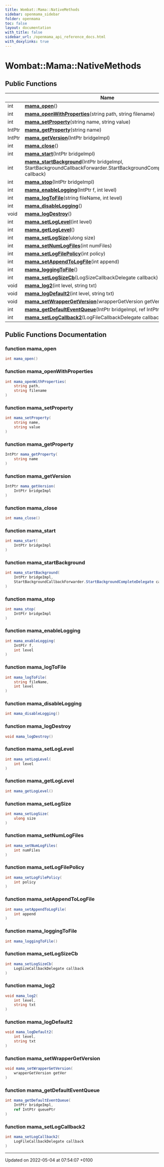 ```yaml
---
title: Wombat::Mama::NativeMethods
sidebar: openmama_sidebar
folder: openmama
toc: false
layout: documentation
with_title: false
sidebar_url: /openmama_api_reference_docs.html
with_doxylinks: true
---
```


# Wombat::Mama::NativeMethods





## Public Functions

|                | Name           |
| -------------- | -------------- |
| int | **[mama_open](structWombat_1_1Mama_1_1NativeMethods.html#function-mama-open)**() |
| int | **[mama_openWithProperties](structWombat_1_1Mama_1_1NativeMethods.html#function-mama-openwithproperties)**(string path, string filename) |
| int | **[mama_setProperty](structWombat_1_1Mama_1_1NativeMethods.html#function-mama-setproperty)**(string name, string value) |
| IntPtr | **[mama_getProperty](structWombat_1_1Mama_1_1NativeMethods.html#function-mama-getproperty)**(string name) |
| IntPtr | **[mama_getVersion](structWombat_1_1Mama_1_1NativeMethods.html#function-mama-getversion)**(IntPtr bridgeImpl) |
| int | **[mama_close](structWombat_1_1Mama_1_1NativeMethods.html#function-mama-close)**() |
| int | **[mama_start](structWombat_1_1Mama_1_1NativeMethods.html#function-mama-start)**(IntPtr bridgeImpl) |
| int | **[mama_startBackground](structWombat_1_1Mama_1_1NativeMethods.html#function-mama-startbackground)**(IntPtr bridgeImpl, StartBackgroundCallbackForwarder.StartBackgroundCompleteDelegate callback) |
| int | **[mama_stop](structWombat_1_1Mama_1_1NativeMethods.html#function-mama-stop)**(IntPtr bridgeImpl) |
| int | **[mama_enableLogging](structWombat_1_1Mama_1_1NativeMethods.html#function-mama-enablelogging)**(IntPtr f, int level) |
| int | **[mama_logToFile](structWombat_1_1Mama_1_1NativeMethods.html#function-mama-logtofile)**(string fileName, int level) |
| int | **[mama_disableLogging](structWombat_1_1Mama_1_1NativeMethods.html#function-mama-disablelogging)**() |
| void | **[mama_logDestroy](structWombat_1_1Mama_1_1NativeMethods.html#function-mama-logdestroy)**() |
| int | **[mama_setLogLevel](structWombat_1_1Mama_1_1NativeMethods.html#function-mama-setloglevel)**(int level) |
| int | **[mama_getLogLevel](structWombat_1_1Mama_1_1NativeMethods.html#function-mama-getloglevel)**() |
| int | **[mama_setLogSize](structWombat_1_1Mama_1_1NativeMethods.html#function-mama-setlogsize)**(ulong size) |
| int | **[mama_setNumLogFiles](structWombat_1_1Mama_1_1NativeMethods.html#function-mama-setnumlogfiles)**(int numFiles) |
| int | **[mama_setLogFilePolicy](structWombat_1_1Mama_1_1NativeMethods.html#function-mama-setlogfilepolicy)**(int policy) |
| int | **[mama_setAppendToLogFile](structWombat_1_1Mama_1_1NativeMethods.html#function-mama-setappendtologfile)**(int append) |
| int | **[mama_loggingToFile](structWombat_1_1Mama_1_1NativeMethods.html#function-mama-loggingtofile)**() |
| int | **[mama_setLogSizeCb](structWombat_1_1Mama_1_1NativeMethods.html#function-mama-setlogsizecb)**(LogSizeCallbackDelegate callback) |
| void | **[mama_log2](structWombat_1_1Mama_1_1NativeMethods.html#function-mama-log2)**(int level, string txt) |
| void | **[mama_logDefault2](structWombat_1_1Mama_1_1NativeMethods.html#function-mama-logdefault2)**(int level, string txt) |
| void | **[mama_setWrapperGetVersion](structWombat_1_1Mama_1_1NativeMethods.html#function-mama-setwrappergetversion)**(wrapperGetVersion getVer) |
| int | **[mama_getDefaultEventQueue](structWombat_1_1Mama_1_1NativeMethods.html#function-mama-getdefaulteventqueue)**(IntPtr bridgeImpl, ref IntPtr queuePtr) |
| int | **[mama_setLogCallback2](structWombat_1_1Mama_1_1NativeMethods.html#function-mama-setlogcallback2)**(LogFileCallbackDelegate callback) |

## Public Functions Documentation

### function mama_open

```csharp
int mama_open()
```


### function mama_openWithProperties

```csharp
int mama_openWithProperties(
    string path,
    string filename
)
```


### function mama_setProperty

```csharp
int mama_setProperty(
    string name,
    string value
)
```


### function mama_getProperty

```csharp
IntPtr mama_getProperty(
    string name
)
```


### function mama_getVersion

```csharp
IntPtr mama_getVersion(
    IntPtr bridgeImpl
)
```


### function mama_close

```csharp
int mama_close()
```


### function mama_start

```csharp
int mama_start(
    IntPtr bridgeImpl
)
```


### function mama_startBackground

```csharp
int mama_startBackground(
    IntPtr bridgeImpl,
    StartBackgroundCallbackForwarder.StartBackgroundCompleteDelegate callback
)
```


### function mama_stop

```csharp
int mama_stop(
    IntPtr bridgeImpl
)
```


### function mama_enableLogging

```csharp
int mama_enableLogging(
    IntPtr f,
    int level
)
```


### function mama_logToFile

```csharp
int mama_logToFile(
    string fileName,
    int level
)
```


### function mama_disableLogging

```csharp
int mama_disableLogging()
```


### function mama_logDestroy

```csharp
void mama_logDestroy()
```


### function mama_setLogLevel

```csharp
int mama_setLogLevel(
    int level
)
```


### function mama_getLogLevel

```csharp
int mama_getLogLevel()
```


### function mama_setLogSize

```csharp
int mama_setLogSize(
    ulong size
)
```


### function mama_setNumLogFiles

```csharp
int mama_setNumLogFiles(
    int numFiles
)
```


### function mama_setLogFilePolicy

```csharp
int mama_setLogFilePolicy(
    int policy
)
```


### function mama_setAppendToLogFile

```csharp
int mama_setAppendToLogFile(
    int append
)
```


### function mama_loggingToFile

```csharp
int mama_loggingToFile()
```


### function mama_setLogSizeCb

```csharp
int mama_setLogSizeCb(
    LogSizeCallbackDelegate callback
)
```


### function mama_log2

```csharp
void mama_log2(
    int level,
    string txt
)
```


### function mama_logDefault2

```csharp
void mama_logDefault2(
    int level,
    string txt
)
```


### function mama_setWrapperGetVersion

```csharp
void mama_setWrapperGetVersion(
    wrapperGetVersion getVer
)
```


### function mama_getDefaultEventQueue

```csharp
int mama_getDefaultEventQueue(
    IntPtr bridgeImpl,
    ref IntPtr queuePtr
)
```


### function mama_setLogCallback2

```csharp
int mama_setLogCallback2(
    LogFileCallbackDelegate callback
)
```


-------------------------------

Updated on 2022-05-04 at 07:54:07 +0100